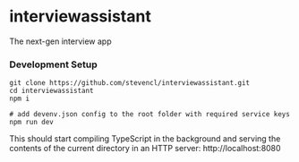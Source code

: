 # interviewassistant

The next-gen interview app


### Development Setup

```
git clone https://github.com/stevencl/interviewassistant.git
cd interviewassistant
npm i

# add devenv.json config to the root folder with required service keys
npm run dev
```

This should start compiling TypeScript in the background and serving the contents of
the current directory in an HTTP server: http://localhost:8080
